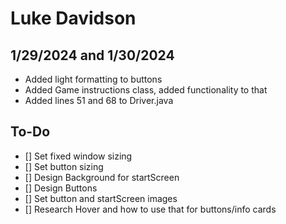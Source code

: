 # Luke Davidson
## 1/29/2024 and 1/30/2024
 - Added light formatting to buttons
 - Added Game instructions class, added functionality to that
 - Added lines 51 and 68 to Driver.java


## To-Do
 - [] Set fixed window sizing
 - [] Set button sizing
 - [] Design Background for startScreen
 - [] Design Buttons
 - [] Set button and startScreen images
 - [] Research Hover and how to use that for buttons/info cards 
